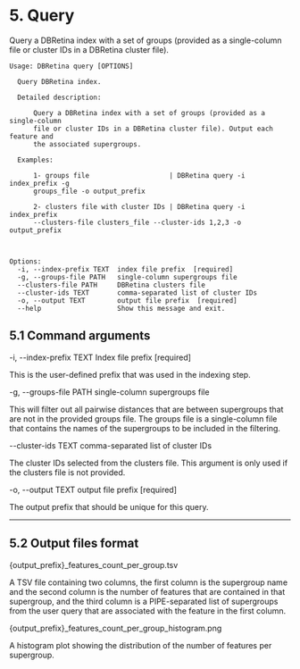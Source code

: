 # 5. Query

Query a DBRetina index with a set of groups (provided as a single-column file or cluster IDs in a DBRetina cluster file).

```
Usage: DBRetina query [OPTIONS]

  Query DBRetina index.

  Detailed description:

      Query a DBRetina index with a set of groups (provided as a single-column
      file or cluster IDs in a DBRetina cluster file). Output each feature and
      the associated supergroups.

  Examples:

      1- groups file                    | DBRetina query -i index_prefix -g
      groups_file -o output_prefix

      2- clusters file with cluster IDs | DBRetina query -i index_prefix
      --clusters-file clusters_file --cluster-ids 1,2,3 -o output_prefix



Options:
  -i, --index-prefix TEXT  index file prefix  [required]
  -g, --groups-file PATH   single-column supergroups file
  --clusters-file PATH     DBRetina clusters file
  --cluster-ids TEXT       comma-separated list of cluster IDs
  -o, --output TEXT        output file prefix  [required]
  --help                   Show this message and exit.
```

## 5.1 Command arguments


<span class="cmd"> -i, --index-prefix TEXT  Index file prefix  [required] </span>

This is the user-defined prefix that was used in the indexing step.

<span class="cmd"> -g, --groups-file PATH    single-column supergroups file </span>

This will filter out all pairwise distances that are between supergroups that are not in the provided groups file. The groups file is a single-column file that contains the names of the supergroups to be included in the filtering.

<span class="cmd"> --cluster-ids TEXT        comma-separated list of cluster IDs </span>

The cluster IDs selected from the clusters file. This argument is only used if the clusters file is not provided.

<span class="cmd"> -o, --output TEXT        output file prefix  [required] </span>

The output prefix that should be unique for this query.

---

## 5.2 Output files format

<span class="cmd"> {output_prefix}_features_count_per_group.tsv </span>

A TSV file containing two columns, the first column is the supergroup name and the second column is the number of features that are contained in that supergroup, and the third column is a PIPE-separated list of supergroups from the user query that are associated with the feature in the first column.

<span class="cmd"> {output_prefix}_features_count_per_group_histogram.png </span>

A histogram plot showing the distribution of the number of features per supergroup.